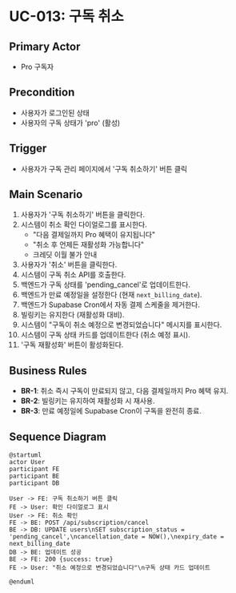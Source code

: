 # UC-013: 구독 취소

## Primary Actor
- Pro 구독자

## Precondition
- 사용자가 로그인된 상태
- 사용자의 구독 상태가 'pro' (활성)

## Trigger
- 사용자가 구독 관리 페이지에서 '구독 취소하기' 버튼 클릭

## Main Scenario

1. 사용자가 '구독 취소하기' 버튼을 클릭한다.
2. 시스템이 취소 확인 다이얼로그를 표시한다.
   - "다음 결제일까지 Pro 혜택이 유지됩니다"
   - "취소 후 언제든 재활성화 가능합니다"
   - 크레딧 이월 불가 안내
3. 사용자가 '취소' 버튼을 클릭한다.
4. 시스템이 구독 취소 API를 호출한다.
5. 백엔드가 구독 상태를 'pending_cancel'로 업데이트한다.
6. 백엔드가 만료 예정일을 설정한다 (현재 `next_billing_date`).
7. 백엔드가 Supabase Cron에서 자동 결제 스케줄을 제거한다.
8. 빌링키는 유지한다 (재활성화 대비).
9. 시스템이 "구독이 취소 예정으로 변경되었습니다" 메시지를 표시한다.
10. 시스템이 구독 상태 카드를 업데이트한다 (취소 예정 표시).
11. '구독 재활성화' 버튼이 활성화된다.

## Business Rules

- **BR-1**: 취소 즉시 구독이 만료되지 않고, 다음 결제일까지 Pro 혜택 유지.
- **BR-2**: 빌링키는 유지하여 재활성화 시 재사용.
- **BR-3**: 만료 예정일에 Supabase Cron이 구독을 완전히 종료.

## Sequence Diagram

```plantuml
@startuml
actor User
participant FE
participant BE
participant DB

User -> FE: 구독 취소하기 버튼 클릭
FE -> User: 확인 다이얼로그 표시
User -> FE: 취소 확인
FE -> BE: POST /api/subscription/cancel
BE -> DB: UPDATE users\nSET subscription_status = 'pending_cancel',\ncancellation_date = NOW(),\nexpiry_date = next_billing_date
DB -> BE: 업데이트 성공
BE -> FE: 200 {success: true}
FE -> User: "취소 예정으로 변경되었습니다"\n구독 상태 카드 업데이트

@enduml
```

